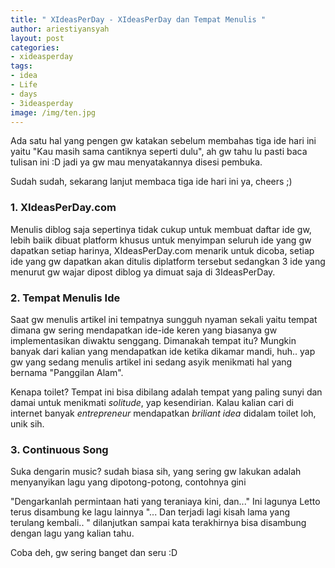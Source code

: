 ```yaml
---
title: " XIdeasPerDay - XIdeasPerDay dan Tempat Menulis "
author: ariestiyansyah
layout: post
categories:
- xideasperday
tags:
- idea
- Life
- days
- 3ideasperday
image: /img/ten.jpg
---
```


Ada satu hal yang pengen gw katakan sebelum membahas tiga ide hari ini yaitu "Kau masih sama cantiknya seperti dulu", ah gw tahu lu pasti baca tulisan ini :D jadi ya gw mau menyatakannya disesi pembuka.

Sudah sudah, sekarang lanjut membaca tiga ide hari ini ya, cheers ;)

### 1. XIdeasPerDay.com
Menulis diblog saja sepertinya tidak cukup untuk membuat daftar ide gw, lebih baiik dibuat platform khusus untuk menyimpan seluruh ide yang gw dapatkan setiap harinya, XIdeasPerDay.com menarik untuk dicoba, setiap ide yang gw dapatkan akan ditulis diplatform tersebut sedangkan 3 ide yang menurut gw wajar dipost diblog ya dimuat saja di 3IdeasPerDay.


### 2. Tempat Menulis Ide
Saat gw menulis artikel ini tempatnya sungguh nyaman sekali yaitu tempat dimana gw sering mendapatkan ide-ide keren yang biasanya gw implementasikan diwaktu senggang. Dimanakah tempat itu? Mungkin banyak dari kalian yang mendapatkan ide ketika dikamar mandi, huh.. yap gw yang sedang menulis artikel ini sedang asyik menikmati hal yang bernama "Panggilan Alam".

Kenapa toilet? Tempat ini bisa dibilang adalah tempat yang paling sunyi dan damai untuk menikmati *solitude*, yap kesendirian. Kalau kalian cari di internet banyak *entrepreneur* mendapatkan *briliant idea* didalam toilet loh, unik sih. 

### 3. Continuous Song
Suka dengarin music? sudah biasa sih, yang sering gw lakukan adalah menyanyikan lagu yang dipotong-potong, contohnya gini

"Dengarkanlah permintaan hati yang teraniaya kini, dan..." Ini lagunya Letto terus disambung ke lagu lainnya
"... Dan terjadi lagi kisah lama yang terulang kembali.. " dilanjutkan sampai kata terakhirnya bisa disambung dengan lagu yang kalian tahu.

Coba deh, gw sering banget dan seru :D


